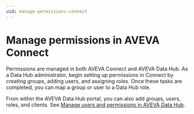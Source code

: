 ```yaml
---
uid: manage-permissions-connect
---
```


# Manage permissions in AVEVA Connect

Permissions are managed in both AVEVA Connect and AVEVA Data Hub. As a Data Hub administrator, begin setting up permissions in Connect by creating groups, adding users, and assigning roles. Once these tasks are completed, you can map a group or user to a Data Hub role. 

From within the AVEVA Data Hub portal, you can also add groups, users, roles, and clients. See [Manage users and permissions in AVEVA Data Hub](xref:lpsetupADH).
